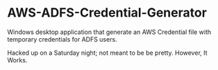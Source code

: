 # AWS-ADFS-Credential-Generator
Windows desktop application that generate an AWS Credential file with temporary credentials for ADFS users.

Hacked up on a Saturday night; not meant to be be pretty. However, It Works.
